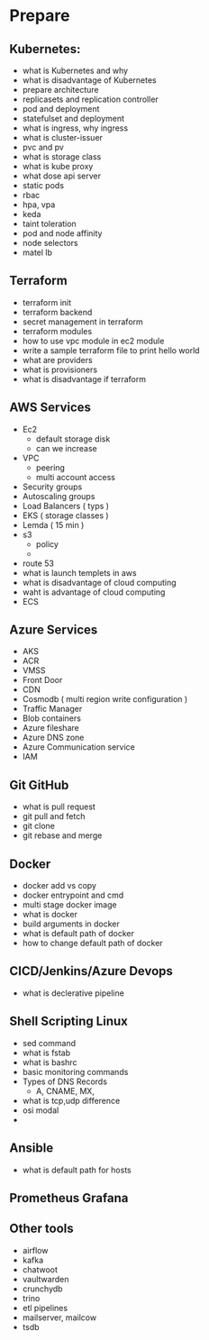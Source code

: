 # Prepare 


## Kubernetes:
- what is Kubernetes and why 
- what is disadvantage of Kubernetes 
- prepare architecture 
- replicasets and replication controller 
- pod and deployment 
- statefulset and deployment 
- what is ingress, why ingress 
- what is cluster-issuer 
- pvc and pv
- what is storage class 
- what is kube proxy 
- what dose api server 
- static pods 
- rbac 
- hpa, vpa
- keda 
- taint toleration
- pod and node affinity 
- node selectors 
- matel lb 



## Terraform
- terraform init
- terraform backend 
- secret management in terraform 
- terraform modules 
- how to use vpc module in ec2 module 
- write a sample terraform file to print hello world 
- what are providers 
- what is provisioners 
- what is disadvantage if terraform 


## AWS Services 
- Ec2
  - default storage disk 
  - can we increase 
- VPC
  - peering
  - multi account access 
- Security groups
- Autoscaling groups
- Load Balancers ( typs )
- EKS ( storage classes )
- Lemda ( 15 min ) 
- s3 
  - policy 
  - 
- route 53 
- what is launch templets in aws 
- what is disadvantage of cloud computing 
- waht is advantage of cloud computing 
- ECS


## Azure Services 
- AKS
- ACR
- VMSS
- Front Door 
- CDN
- Cosmodb ( multi region write configuration ) 
- Traffic Manager 
- Blob containers 
- Azure fileshare
- Azure DNS zone 
- Azure Communication service 
- IAM


## Git GitHub
- what is pull request 
- git pull and fetch 
- git clone 
- git rebase and merge 


## Docker
- docker add vs copy 
- docker entrypoint and cmd 
- multi stage docker image 
- what is docker 
- build arguments in docker 
- what is default path of docker 
- how to change default path of docker 


## CICD/Jenkins/Azure Devops 
- what is declerative pipeline 


## Shell Scripting Linux 
- sed command 
- what is fstab 
- what is bashrc 
- basic monitoring commands 
- Types of DNS Records
  - A, CNAME, MX, 
- what is tcp,udp difference
- osi modal 
- 

## Ansible
- what is default path for hosts 

## Prometheus Grafana

## Other tools 
- airflow 
- kafka 
- chatwoot
- vaultwarden
- crunchydb
- trino
- etl pipelines
- mailserver, mailcow
- tsdb
